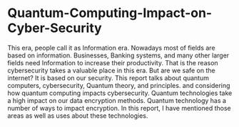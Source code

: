 # Quantum-Computing-Impact-on-Cyber-Security
This era, people call it as Information era. Nowadays most of fields are based on information. Businesses, Banking systems, and many other larger fields need Information to increase their productivity. That is the reason cybersecurity takes a valuable place in this era. But are we safe on the internet? It is based on our security. This report talks about quantum computers, cybersecurity, Quantum theory, and principles. and considering how quantum computing impacts cybersecurity. Quantum technologies take a high impact on our data encryption methods. Quantum technology has a number of ways to impact encryption. In this report, I have mentioned those areas as well as uses about these technologies.
